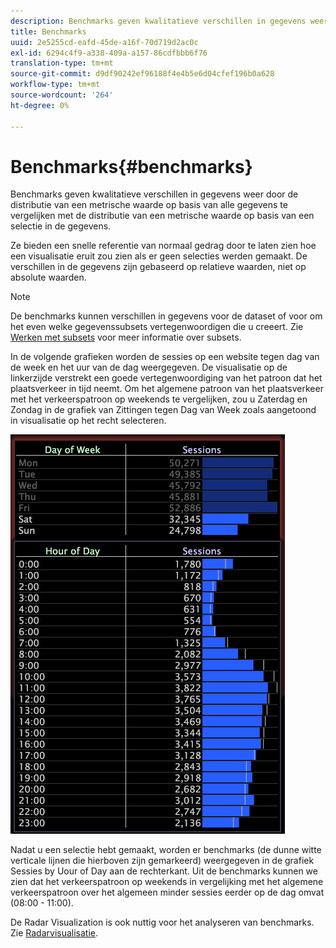 ```yaml
---
description: Benchmarks geven kwalitatieve verschillen in gegevens weer door de distributie van een metrische waarde op basis van alle gegevens te vergelijken met de distributie van een metrische waarde op basis van een selectie in de gegevens.
title: Benchmarks
uuid: 2e5255cd-eafd-45de-a16f-70d719d2ac0c
exl-id: 6294c4f9-a338-409a-a157-86cdfbbb6f76
translation-type: tm+mt
source-git-commit: d9df90242ef96188f4e4b5e6d04cfef196b0a628
workflow-type: tm+mt
source-wordcount: '264'
ht-degree: 0%

---
```


# Benchmarks{#benchmarks}

Benchmarks geven kwalitatieve verschillen in gegevens weer door de distributie van een metrische waarde op basis van alle gegevens te vergelijken met de distributie van een metrische waarde op basis van een selectie in de gegevens.

Ze bieden een snelle referentie van normaal gedrag door te laten zien hoe een visualisatie eruit zou zien als er geen selecties werden gemaakt. De verschillen in de gegevens zijn gebaseerd op relatieve waarden, niet op absolute waarden.

>[!NOTE]
>
>De benchmarks kunnen verschillen in gegevens voor de dataset of voor om het even welke gegevenssubsets vertegenwoordigen die u creeert. Zie [Werken met subsets](../../../home/c-get-started/c-vis/c-wk-subsets/c-wk-subsets.md#concept-43809322b6374d5cb2536630a13e943b) voor meer informatie over subsets.

In de volgende grafieken worden de sessies op een website tegen dag van de week en het uur van de dag weergegeven. De visualisatie op de linkerzijde verstrekt een goede vertegenwoordiging van het patroon dat het plaatsverkeer in tijd neemt. Om het algemene patroon van het plaatsverkeer met het verkeerspatroon op weekends te vergelijken, zou u Zaterdag en Zondag in de grafiek van Zittingen tegen Dag van Week zoals aangetoond in visualisatie op het recht selecteren.

![](assets/wsp_Custom_Benchmarks-Selection.png)

Nadat u een selectie hebt gemaakt, worden er benchmarks (de dunne witte verticale lijnen die hierboven zijn gemarkeerd) weergegeven in de grafiek Sessies by Uour of Day aan de rechterkant. Uit de benchmarks kunnen we zien dat het verkeerspatroon op weekends in vergelijking met het algemene verkeerspatroon over het algemeen minder sessies eerder op de dag omvat (08:00 - 11:00).

De Radar Visualization is ook nuttig voor het analyseren van benchmarks. Zie [Radarvisualisatie](../../../home/c-get-started/c-analysis-vis/t-radar-vis.md#task-aeb2531e11ca48b597d5b0d704964dc8).
